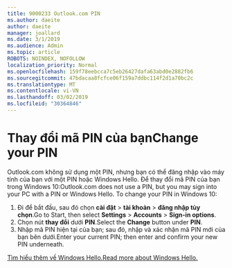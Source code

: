 ```yaml
---
title: 9000233 Outlook.com PIN
ms.author: daeite
author: daeite
manager: joallard
ms.date: 3/1/2019
ms.audience: Admin
ms.topic: article
ROBOTS: NOINDEX, NOFOLLOW
localization_priority: Normal
ms.openlocfilehash: 159f78eebcca7c5eb26427dafa63abd0e2882fb6
ms.sourcegitcommit: 47bdacaa8fcfce06f159a7ddbc114f2d1a70bc2c
ms.translationtype: MT
ms.contentlocale: vi-VN
ms.lasthandoff: 03/02/2019
ms.locfileid: "30364846"
---
```

# <a name="change-your-pin"></a><span data-ttu-id="b2a17-102">Thay đổi mã PIN của bạn</span><span class="sxs-lookup"><span data-stu-id="b2a17-102">Change your PIN</span></span>

<span data-ttu-id="b2a17-p101">Outlook.com không sử dụng một PIN, nhưng bạn có thể đăng nhập vào máy tính của bạn với một PIN hoặc Windows Hello. Để thay đổi mã PIN của bạn trong Windows 10:</span><span class="sxs-lookup"><span data-stu-id="b2a17-p101">Outlook.com does not use a PIN, but you may sign into your PC with a PIN or Windows Hello. To change your PIN in Windows 10:</span></span>

1. <span data-ttu-id="b2a17-105">Đi để bắt đầu, sau đó chọn **cài đặt** > **tài khoản** > **đăng nhập tùy chọn**.</span><span class="sxs-lookup"><span data-stu-id="b2a17-105">Go to Start, then select **Settings** > **Accounts** > **Sign-in options**.</span></span>
2. <span data-ttu-id="b2a17-106">Chọn nút **thay đổi** dưới **PIN**.</span><span class="sxs-lookup"><span data-stu-id="b2a17-106">Select the **Change** button under **PIN**.</span></span>
3. <span data-ttu-id="b2a17-107">Nhập mã PIN hiện tại của bạn; sau đó, nhập và xác nhận mã PIN mới của bạn bên dưới.</span><span class="sxs-lookup"><span data-stu-id="b2a17-107">Enter your current PIN; then enter and confirm your new PIN underneath.</span></span>

[<span data-ttu-id="b2a17-108">Tìm hiểu thêm về Windows Hello.</span><span class="sxs-lookup"><span data-stu-id="b2a17-108">Read more about Windows Hello.</span></span>](https://support.microsoft.com/help/17215/)